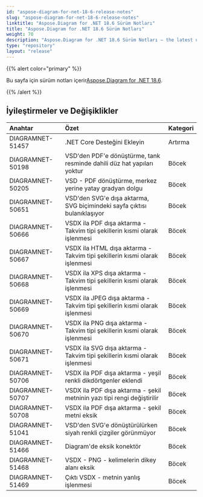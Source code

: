 ```yaml
---
id: "aspose-diagram-for-net-18-6-release-notes"
slug: "aspose-diagram-for-net-18-6-release-notes"
linktitle: "Aspose.Diagram for .NET 18.6 Sürüm Notları"
title: "Aspose.Diagram for .NET 18.6 Sürüm Notları"
weight: 70
description: "Aspose.Diagram for .NET 18.6 Sürüm Notları – the latest updates and fixes."
type: "repository"
layout: "release"
---
```

{{% alert color="primary" %}} 

 Bu sayfa için sürüm notları içerir[Aspose.Diagram for .NET 18.6](https://www.nuget.org/packages/Aspose.Diagram/18.6.0).

{{% /alert %}} 
## **İyileştirmeler ve Değişiklikler**

|**Anahtar**|**Özet**|**Kategori**|
|:- |:- |:- |
|DIAGRAMNET-51457|.NET Core Desteğini Ekleyin|Artırma|
|DIAGRAMNET-50198|VSD'den PDF'e dönüştürme, tank resminde dahili düz hat yapıları yoktur|Böcek|
|DIAGRAMNET-50205|VSD - PDF dönüştürme, merkez yerine yatay gradyan dolgu|Böcek|
|DIAGRAMNET-50651|VSD'den SVG'e dışa aktarma, SVG biçimindeki sayfa çıktısı bulanıklaşıyor|Böcek|
|DIAGRAMNET-50666|VSDX ila PDF dışa aktarma - Takvim tipi şekillerin kısmi olarak işlenmesi|Böcek|
|DIAGRAMNET-50667|VSDX ila HTML dışa aktarma - Takvim tipi şekillerin kısmi olarak işlenmesi|Böcek|
|DIAGRAMNET-50668|VSDX ila XPS dışa aktarma - Takvim tipi şekillerin kısmi olarak işlenmesi|Böcek|
|DIAGRAMNET-50669|VSDX ila JPEG dışa aktarma - Takvim tipi şekillerin kısmi olarak işlenmesi|Böcek|
|DIAGRAMNET-50670|VSDX ila PNG dışa aktarma - Takvim tipi şekillerin kısmi olarak işlenmesi|Böcek|
|DIAGRAMNET-50671|VSDX ila SVG dışa aktarma - Takvim tipi şekillerin kısmi olarak işlenmesi|Böcek|
|DIAGRAMNET-50706|VSDX ila PDF dışa aktarma - yeşil renkli dikdörtgenler eklendi|Böcek|
|DIAGRAMNET-50707|VSDX ila PDF dışa aktarma - şekil metninin yazı tipi rengi değiştirilir|Böcek|
|DIAGRAMNET-50708|VSDX ila PDF dışa aktarma - şekil metni eksik|Böcek|
|DIAGRAMNET-51041|VSD'den SVG'e dönüştürülürken siyah renkli çizgiler görünmüyor|Böcek|
|DIAGRAMNET-51466|Diagram'de eksik konektör|Böcek|
|DIAGRAMNET-51468|VSDX - PNG - kelimelerin dikey alanı eksik|Böcek|
|DIAGRAMNET-51469|Çıktı VSDX - metnin yanlış işlenmesi|Böcek|

